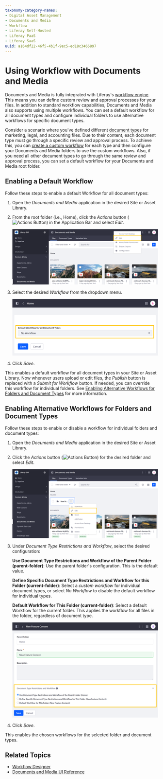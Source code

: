 ```yaml
---
taxonomy-category-names:
- Digital Asset Management
- Documents and Media
- Workflow
- Liferay Self-Hosted
- Liferay PaaS
- Liferay SaaS
uuid: a164df22-46f5-4b1f-9ec5-ed18c3466897
---
```

# Using Workflow with Documents and Media

Documents and Media is fully integrated with Liferay's [workflow engine](../../../process-automation/workflow/introduction-to-workflow.md). This means you can define custom review and approval processes for your files. In addition to standard workflow capabilities, Documents and Media also supports using multiple workflows. You can set a default workflow for all document types and configure individual folders to use alternative workflows for specific document types.

Consider a scenario where you've defined different [document types](../uploading-and-managing/managing-metadata/defining-document-types.md) for marketing, legal, and accounting files. Due to their content, each document type must go through a specific review and approval process. To achieve this, you can [create a custom workflow](../../../process-automation/workflow/designing-and-managing-workflows/workflow-designer.md) for each type and then configure your Documents and Media folders to use the custom workflows. Also, if you need all other document types to go through the same review and approval process, you can set a default workflow for your Documents and Media root folder.

## Enabling a Default Workflow

Follow these steps to enable a default Workflow for all document types:

1. Open the *Documents and Media* application in the desired Site or Asset Library.

1. From the root folder (i.e., Home), click the *Actions* button (![Actions Button](../../../images/icon-actions.png)) in the Application Bar and select *Edit*.

   ![Click the Actions button in the Application Bar and select Edit.](./using-workflow-with-documents-and-media/images/01.png)

1. Select the desired *Workflow* from the dropdown menu.

   ![Select a Workflow definition.](./using-workflow-with-documents-and-media/images/02.png)

1. Click *Save*.

This enables a default workflow for all document types in your Site or Asset Library. Now whenever users upload or edit files, the *Publish* button is replaced with a *Submit for Workflow* button. If needed, you can override this workflow for individual folders. See [Enabling Alternative Workflows for Folders and Document Types](#enabling-alternative-workflows-for-folders-and-document-types) for more information.

## Enabling Alternative Workflows for Folders and Document Types

Follow these steps to enable or disable a workflow for individual folders and document types:

1. Open the *Documents and Media* application in the desired Site or Asset Library.

1. Click the *Actions* button (![Actions Button](../../../images/icon-actions.png)) for the desired folder and select *Edit*.

   ![Click the Actions button for a folder and select Edit.](./using-workflow-with-documents-and-media/images/03.png)

1. Under *Document Type Restrictions and Workflow*, select the desired configuration:

   **Use Document Type Restrictions and Workflow of the Parent Folder (parent-folder)**: Use the parent folder's configuration. This is the default value.

   **Define Specific Document Type Restrictions and Workflow for this Folder (current-folder)**: Select a *custom workflow* for individual document types, or select *No Workflow* to disable the default workflow for individual types.

   **Default Workflow for This Folder (current-folder)**: Select a default Workflow for the current folder. This applies the workflow for all files in the folder, regardless of document type.

   ![Under Document Type Restrictions and Workflow, select the desired configuration.](./using-workflow-with-documents-and-media/images/04.png)

1. Click *Save*.

This enables the chosen workflows for the selected folder and document types.

## Related Topics

* [Workflow Designer](../../../process-automation/workflow/designing-and-managing-workflows/workflow-designer.md)
* [Documents and Media UI Reference](../documents-and-media-ui-reference.md)
